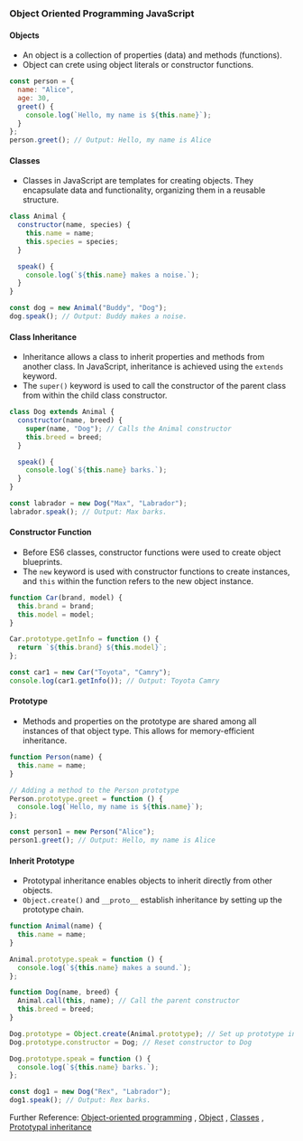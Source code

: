 ### Object Oriented Programming JavaScript

#### Objects

- An object is a collection of properties (data) and methods (functions).
- Object can crete using object literals or constructor functions.

```javascript
const person = {
  name: "Alice",
  age: 30,
  greet() {
    console.log(`Hello, my name is ${this.name}`);
  }
};
person.greet(); // Output: Hello, my name is Alice
```

#### Classes

- Classes in JavaScript are templates for creating objects. They encapsulate data and functionality, organizing them in a reusable structure.

```javascript
class Animal {
  constructor(name, species) {
    this.name = name;
    this.species = species;
  }

  speak() {
    console.log(`${this.name} makes a noise.`);
  }
}

const dog = new Animal("Buddy", "Dog");
dog.speak(); // Output: Buddy makes a noise.
```

#### Class Inheritance

- Inheritance allows a class to inherit properties and methods from another class. In JavaScript, inheritance is achieved using the `extends` keyword.
- The `super()` keyword is used to call the constructor of the parent class from within the child class constructor.

```javascript
class Dog extends Animal {
  constructor(name, breed) {
    super(name, "Dog"); // Calls the Animal constructor
    this.breed = breed;
  }

  speak() {
    console.log(`${this.name} barks.`);
  }
}

const labrador = new Dog("Max", "Labrador");
labrador.speak(); // Output: Max barks.
```

#### Constructor Function

- Before ES6 classes, constructor functions were used to create object blueprints.
- The `new` keyword is used with constructor functions to create instances, and `this` within the function refers to the new object instance.

```javascript
function Car(brand, model) {
  this.brand = brand;
  this.model = model;
}

Car.prototype.getInfo = function () {
  return `${this.brand} ${this.model}`;
};

const car1 = new Car("Toyota", "Camry");
console.log(car1.getInfo()); // Output: Toyota Camry
```

#### Prototype

- Methods and properties on the prototype are shared among all instances of that object type. This allows for memory-efficient inheritance.

```javascript
function Person(name) {
  this.name = name;
}

// Adding a method to the Person prototype
Person.prototype.greet = function () {
  console.log(`Hello, my name is ${this.name}`);
};

const person1 = new Person("Alice");
person1.greet(); // Output: Hello, my name is Alice
```

#### Inherit Prototype

- Prototypal inheritance enables objects to inherit directly from other objects.
- `Object.create()` and `__proto__` establish inheritance by setting up the prototype chain.

```javascript
function Animal(name) {
  this.name = name;
}

Animal.prototype.speak = function () {
  console.log(`${this.name} makes a sound.`);
};

function Dog(name, breed) {
  Animal.call(this, name); // Call the parent constructor
  this.breed = breed;
}

Dog.prototype = Object.create(Animal.prototype); // Set up prototype inheritance
Dog.prototype.constructor = Dog; // Reset constructor to Dog

Dog.prototype.speak = function () {
  console.log(`${this.name} barks.`);
};

const dog1 = new Dog("Rex", "Labrador");
dog1.speak(); // Output: Rex barks.
```

Further Reference: [Object-oriented programming](https://developer.mozilla.org/en-US/docs/Learn/JavaScript/Objects/Object-oriented_programming) , [Object](https://developer.mozilla.org/en-US/docs/Web/JavaScript/Reference/Global_Objects/Object) , [Classes](https://developer.mozilla.org/en-US/docs/Web/JavaScript/Reference/Classes) , [Prototypal inheritance](https://javascript.info/prototype-inheritance)
